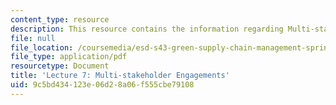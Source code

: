 ```yaml
---
content_type: resource
description: This resource contains the information regarding Multi-stakeholder Engagements.
file: null
file_location: /coursemedia/esd-s43-green-supply-chain-management-spring-2014/9c5bd434123e06d28a06f555cbe79108_MITESD_S43S14_Lecture7.pdf
file_type: application/pdf
resourcetype: Document
title: 'Lecture 7: Multi-stakeholder Engagements'
uid: 9c5bd434-123e-06d2-8a06-f555cbe79108
---
```

